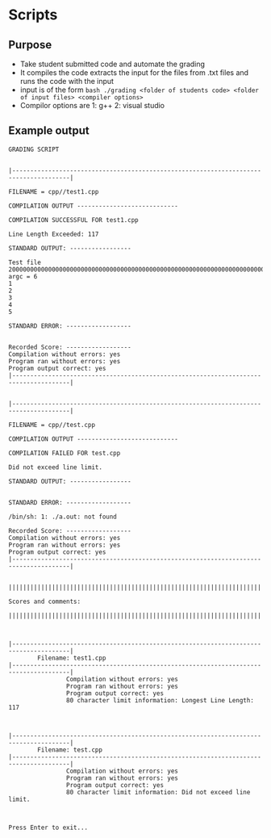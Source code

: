 # Scripts

## Purpose
* Take student submitted code and automate the grading 
* It compiles the code extracts the input for the files from .txt files and runs the code with the input
* input is of the form 
```bash ./grading <folder of students code> <folder of input files> <compiler options>```
* Compilor options are 1: g++ 2: visual studio


## Example output
```
GRADING SCRIPT


|--------------------------------------------------------------------------------------|

FILENAME = cpp//test1.cpp

COMPILATION OUTPUT ----------------------------

COMPILATION SUCCESSFUL FOR test1.cpp

Line Length Exceeded: 117

STANDARD OUTPUT: -----------------

Test file 20000000000000000000000000000000000000000000000000000000000000000000000000000000000000000000
argc = 6
1
2
3
4
5

STANDARD ERROR: ------------------


Recorded Score: ------------------
Compilation without errors: yes
Program ran without errors: yes
Program output correct: yes
|--------------------------------------------------------------------------------------|


|--------------------------------------------------------------------------------------|

FILENAME = cpp//test.cpp

COMPILATION OUTPUT ----------------------------

COMPILATION FAILED FOR test.cpp

Did not exceed line limit.

STANDARD OUTPUT: -----------------


STANDARD ERROR: ------------------

/bin/sh: 1: ./a.out: not found

Recorded Score: ------------------
Compilation without errors: yes
Program ran without errors: yes
Program output correct: yes
|--------------------------------------------------------------------------------------|


||||||||||||||||||||||||||||||||||||||||||||||||||||||||||||||||||||||||||||||||||||||||

Scores and comments:

||||||||||||||||||||||||||||||||||||||||||||||||||||||||||||||||||||||||||||||||||||||||



|--------------------------------------------------------------------------------------|
        Filename: test1.cpp
|--------------------------------------------------------------------------------------|
                Compilation without errors: yes
                Program ran without errors: yes
                Program output correct: yes
                80 character limit information: Longest Line Length: 117



|--------------------------------------------------------------------------------------|
        Filename: test.cpp
|--------------------------------------------------------------------------------------|
                Compilation without errors: yes
                Program ran without errors: yes
                Program output correct: yes
                80 character limit information: Did not exceed line limit.



Press Enter to exit...
```

